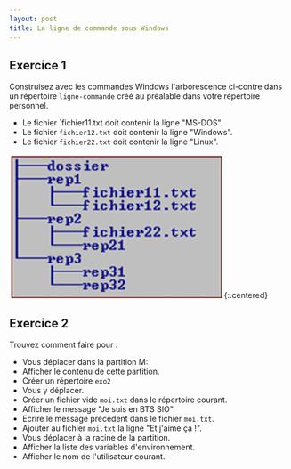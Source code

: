 ```yaml
---
layout: post
title: La ligne de commande sous Windows
---
```


## Exercice 1

Construisez avec les commandes Windows l'arborescence ci-contre dans un répertoire `ligne-commande` créé au préalable dans votre répertoire personnel.

* Le fichier `fichier11.txt doit contenir la ligne "MS-DOS".
* Le fichier `fichier12.txt` doit contenir la ligne "Windows".
* Le fichier `fichier22.txt` doit contenir la ligne "Linux".

![](../assets/ligne-commande-windows/arbo-dos.png)
{:.centered}

## Exercice 2

Trouvez comment faire pour :

* Vous déplacer dans la partition M:
* Afficher le contenu de cette partition.
* Créer un répertoire `exo2`
* Vous y déplacer.
* Créer un fichier vide `moi.txt` dans le répertoire courant.
* Afficher le message "Je suis en BTS SIO".
* Ecrire le message précédent dans le fichier `moi.txt`.
* Ajouter au fichier `moi.txt` la ligne "Et j'aime ça !".
* Vous déplacer à la racine de la partition.
* Afficher la liste des variables d'environnement.
* Afficher le nom de l'utilisateur courant.
